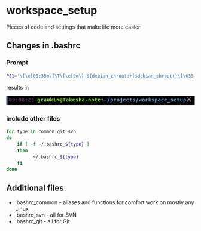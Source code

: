 # workspace_setup
Pieces of code and settings that make life more easier

## Changes in .bashrc
### Prompt
```bash
PS1='\[\e[00;35m\]\T\[\e[0m\]-${debian_chroot:+($debian_chroot)}\[\033[01;32m\]\u@\h\[\033[00m\]:\[\033[01;34m\]\w\[\033[00m\]⚔ '
```
results in

![coloured prompt](prompt_img.png)

### include other files
```bash
for type in common git svn
do
    if [ -f ~/.bashrc_${type} ]
    then
        . ~/.bashrc_${type}
    fi
done
```

## Additional files

* .bashrc_common - aliases and functions for comfort work on mostly any Linux
* .bashrc_svn - all for SVN
* .bashrc_git - all for Git
